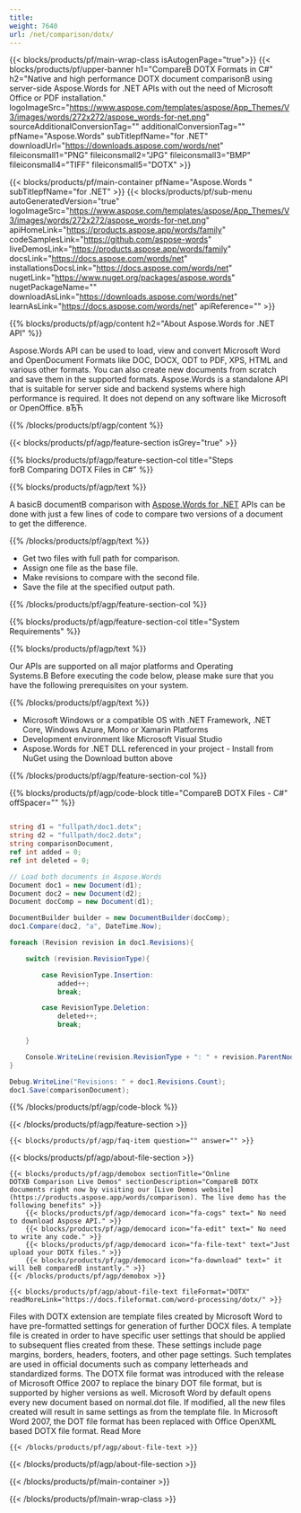 ```yaml
---
title:  
weight: 7640
url: /net/comparison/dotx/ 
---
```


{{< blocks/products/pf/main-wrap-class isAutogenPage="true">}}
{{< blocks/products/pf/upper-banner h1="CompareВ DOTX Formats in C#" h2="Native and high performance DOTX document comparisonВ using server-side Aspose.Words for .NET APIs with out the need of Microsoft Office or PDF installation." logoImageSrc="https://www.aspose.com/templates/aspose/App_Themes/V3/images/words/272x272/aspose_words-for-net.png" sourceAdditionalConversionTag="" additionalConversionTag="" pfName="Aspose.Words" subTitlepfName="for .NET" downloadUrl="https://downloads.aspose.com/words/net" fileiconsmall1="PNG" fileiconsmall2="JPG" fileiconsmall3="BMP" fileiconsmall4="TIFF" fileiconsmall5="DOTX" >}}

{{< blocks/products/pf/main-container pfName="Aspose.Words " subTitlepfName="for .NET" >}}
{{< blocks/products/pf/sub-menu autoGeneratedVersion="true" logoImageSrc="https://www.aspose.com/templates/aspose/App_Themes/V3/images/words/272x272/aspose_words-for-net.png" apiHomeLink="https://products.aspose.app/words/family" codeSamplesLink="https://github.com/aspose-words" liveDemosLink="https://products.aspose.app/words/family" docsLink="https://docs.aspose.com/words/net" installationsDocsLink="https://docs.aspose.com/words/net" nugetLink="https://www.nuget.org/packages/aspose.words" nugetPackageName="" downloadAsLink="https://downloads.aspose.com/words/net" learnAsLink="https://docs.aspose.com/words/net" apiReference="" >}}

{{% blocks/products/pf/agp/content h2="About Aspose.Words for .NET API" %}}

 Aspose.Words API can be used to load, view and convert Microsoft Word and OpenDocument Formats like DOC, DOCX, ODT to PDF, XPS, HTML and various other formats. You can also create new documents from scratch and save them in the supported formats. Aspose.Words is a standalone API that is suitable for server side and backend systems where high performance is required. It does not depend on any software like Microsoft or OpenOffice. вЂЋ

{{% /blocks/products/pf/agp/content %}}

{{< blocks/products/pf/agp/feature-section isGrey="true" >}}

{{% blocks/products/pf/agp/feature-section-col title="Steps forВ Comparing DOTX Files in C#" %}}

{{% blocks/products/pf/agp/text %}}

 A basicВ documentВ comparison with
 [Aspose.Words for .NET](https://products.aspose.com/words/net) 
 APIs can be done with just a few lines of code to compare two versions of a document to get the difference.

{{% /blocks/products/pf/agp/text %}}

+  Get two files with full path for comparison.
+  Assign one file as the base file.
+  Make revisions to compare with the second file.
+  Save the file at the specified output path.

{{% /blocks/products/pf/agp/feature-section-col %}}

{{% blocks/products/pf/agp/feature-section-col title="System Requirements" %}}

{{% blocks/products/pf/agp/text %}}

 Our APIs are supported on all major platforms and Operating Systems.В Before executing the code below, please make sure that you have the following prerequisites on your system.

{{% /blocks/products/pf/agp/text %}}

-  Microsoft Windows or a compatible OS with .NET Framework, .NET Core, Windows Azure, Mono or Xamarin Platforms
-  Development environment like Microsoft Visual Studio
-  Aspose.Words for .NET DLL referenced in your project - Install from NuGet using the Download button above

{{% /blocks/products/pf/agp/feature-section-col %}}

{{% blocks/products/pf/agp/code-block title="CompareВ DOTX Files - C#" offSpacer="" %}}

```cs

string d1 = "fullpath/doc1.dotx";
string d2 = "fullpath/doc2.dotx";
string comparisonDocument, 
ref int added = 0;
ref int deleted = 0;

// Load both documents in Aspose.Words
Document doc1 = new Document(d1);
Document doc2 = new Document(d2);
Document docComp = new Document(d1);

DocumentBuilder builder = new DocumentBuilder(docComp);
doc1.Compare(doc2, "a", DateTime.Now);

foreach (Revision revision in doc1.Revisions){

    switch (revision.RevisionType){

        case RevisionType.Insertion:
            added++;
            break;

        case RevisionType.Deletion:
            deleted++;
            break;

    }

    Console.WriteLine(revision.RevisionType + ": " + revision.ParentNode);
}

Debug.WriteLine("Revisions: " + doc1.Revisions.Count);
doc1.Save(comparisonDocument);  

```

{{% /blocks/products/pf/agp/code-block %}}

{{< /blocks/products/pf/agp/feature-section >}}

    {{< blocks/products/pf/agp/faq-item question="" answer="" >}}
 

<!-- aboutfile Starts -->

{{< blocks/products/pf/agp/about-file-section >}}

    {{< blocks/products/pf/agp/demobox sectionTitle="Online DOTXВ Comparison Live Demos" sectionDescription="CompareВ DOTX documents right now by visiting our [Live Demos website](https://products.aspose.app/words/comparison). The live demo has the following benefits" >}}
        {{< blocks/products/pf/agp/democard icon="fa-cogs" text=" No need to download Aspose API." >}}
        {{< blocks/products/pf/agp/democard icon="fa-edit" text=" No need to write any code." >}}
        {{< blocks/products/pf/agp/democard icon="fa-file-text" text="Just upload your DOTX files." >}}
        {{< blocks/products/pf/agp/democard icon="fa-download" text=" it will beВ comparedВ instantly." >}}
    {{< /blocks/products/pf/agp/demobox >}}

    {{< blocks/products/pf/agp/about-file-text fileFormat="DOTX" readMoreLink="https://docs.fileformat.com/word-processing/dotx/" >}}
Files with DOTX extension are template files created by Microsoft Word to have pre-formatted settings for generation of further DOCX files. A template file is created in order to have specific user settings that should be applied to subsequent flies created from these. These settings include page margins, borders, headers, footers, and other page settings. Such templates are used in official documents such as company letterheads and standardized forms. The DOTX file format was introduced with the release of Microsoft Office 2007 to replace the binary DOT file format, but is supported by higher versions as well. Microsoft Word by default opens every new document based on normal.dot file. If modified, all the new files created will result in same settings as from the template file. In Microsoft Word 2007, the DOT file format has been replaced with Office OpenXML based DOTX file format. Read More

    {{< /blocks/products/pf/agp/about-file-text >}}

{{< /blocks/products/pf/agp/about-file-section >}}

<!-- aboutfile Ends -->

{{< /blocks/products/pf/main-container >}}
    
{{< /blocks/products/pf/main-wrap-class >}}